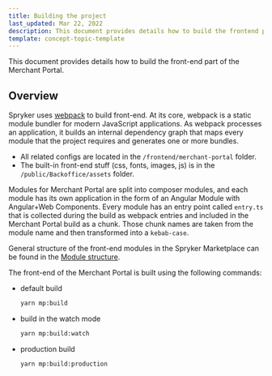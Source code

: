 ```yaml
---
title: Building the project
last_updated: Mar 22, 2022
description: This document provides details how to build the frontend part of the Merchant Portal.
template: concept-topic-template
---
```


This document provides details how to build the front-end part of the Merchant Portal.

## Overview
Spryker uses [webpack](https://webpack.js.org/guides/getting-started/) to build front-end.
At its core, webpack is a static module bundler for modern JavaScript applications. As webpack processes an application, it builds an internal dependency graph that maps every module that the project requires and generates one or more bundles.
- All related configs are located in the `/frontend/merchant-portal` folder. 
- The built-in front-end stuff (css, fonts, images, js) is in the `/public/Backoffice/assets` folder.

Modules for Merchant Portal are split into composer modules, and each module has its own application in the form of an Angular Module with Angular+Web Components.
Every module has an entry point called `entry.ts` that is collected during the build as webpack entries and included in the Merchant Portal build as a chunk.
Those chunk names are taken from the module name and then transformed into a `kebab-case`.

General structure of the front-end modules in the Spryker Marketplace can be found in the [Module structure](/docs/marketplace/dev/front-end/project-structure.html#module-structure).

The front-end of the Merchant Portal is built using the following commands:

- default build
    ```bash
    yarn mp:build
    ```
 
- build in the watch mode
    ```bash
    yarn mp:build:watch
    ```

- production build
    ```bash
    yarn mp:build:production
    ```

